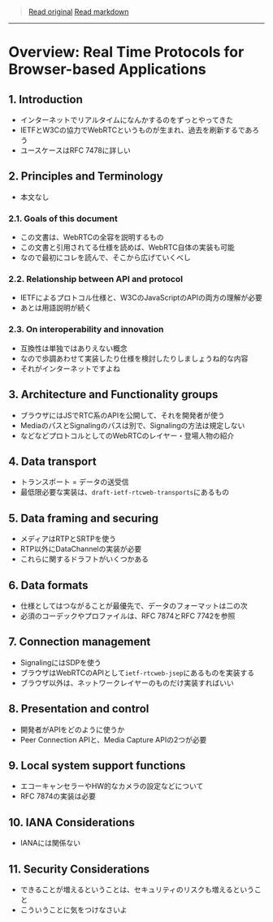 > [Read original](https://tools.ietf.org/html/draft-ietf-rtcweb-overview-19)
> [Read markdown](../markdown/draft-ietf-rtcweb-overview-19.md)

---

# Overview: Real Time Protocols for Browser-based Applications

## 1. Introduction

- インターネットでリアルタイムになんかするのをずっとやってきた
- IETFとW3Cの協力でWebRTCというものが生まれ、過去を刷新するであろう
- ユースケースはRFC 7478に詳しい

## 2. Principles and Terminology

- 本文なし

### 2.1. Goals of this document

- この文書は、WebRTCの全容を説明するもの
- この文書と引用されてる仕様を読めば、WebRTC自体の実装も可能
- なので最初にコレを読んで、そこから広げていくべし

### 2.2. Relationship between API and protocol

- IETFによるプロトコル仕様と、W3CのJavaScriptのAPIの両方の理解が必要
- あとは用語説明が続く

### 2.3. On interoperability and innovation

- 互換性は単独ではありえない概念
- なので歩調あわせて実装したり仕様を検討したりしましょうね的な内容
- それがインターネットですよね

## 3. Architecture and Functionality groups

- ブラウザにはJSでRTC系のAPIを公開して、それを開発者が使う
- MediaのパスとSignalingのパスは別で、Signalingの方法は規定しない
- などなどプロトコルとしてのWebRTCのレイヤー・登場人物の紹介

## 4. Data transport

- トランスポート = データの送受信
- 最低限必要な実装は、`draft-ietf-rtcweb-transports`にあるもの

## 5. Data framing and securing

- メディアはRTPとSRTPを使う
- RTP以外にDataChannelの実装が必要
- これらに関するドラフトがいくつかある

## 6. Data formats

- 仕様としてはつながることが最優先で、データのフォーマットは二の次
- 必須のコーデックやプロファイルは、RFC 7874とRFC 7742を参照

## 7. Connection management

- SignalingにはSDPを使う
- ブラウザはWebRTCのAPIとして`ietf-rtcweb-jsep`にあるものを実装する
- ブラウザ以外は、ネットワークレイヤーのものだけ実装すればいい

## 8. Presentation and control

- 開発者がAPIをどのように使うか
- Peer Connection APIと、Media Capture APIの2つが必要

## 9. Local system support functions

- エコーキャンセラーやHW的なカメラの設定などについて
- RFC 7874の実装は必要

## 10. IANA Considerations

- IANAには関係ない

## 11. Security Considerations

- できることが増えるということは、セキュリティのリスクも増えるということ
- こういうことに気をつけなさいよ
